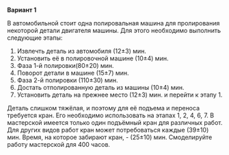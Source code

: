 **Вариант 1**

В автомобильной стоит одна полировальная машина для пролирования некоторой детали двигателя машины. Для этого необходимо выполнить следующие этапы:
1. Извлечть деталь из автомобиля (12±3) мин.
2. Установить её в полировочной машине (10±4) мин.
3. Фаза 1-й полировки(80±20) мин.
4. Поворот детали в машине (15±7) мин.
5. Фаза 2-й полировки (110±30) мин.
6. Достать отполированную деталь из машины (10±4) мин.
7. Установить деталь на прежнее место (12±3) мин. и перейти к этапу 1.

Деталь слишком тяжёлая, и поэтому для её подъема и переноса требуется кран. Его необходимо использовать на этапах 1, 2, 4, 6, 7. В мастерской имеется только один подъёмный кран для различных работ. Для других видов работ кран может потребоваться каждые (39±10) мин. Время, на которое забирают кран, - (25±10) мин. Смоделируйте работу мастерской для 400 часов.
